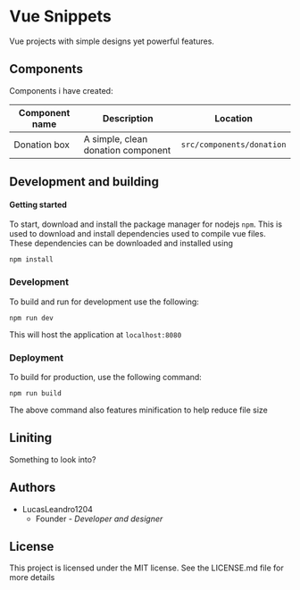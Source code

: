 # Vue Snippets

Vue projects with simple designs yet powerful features.

## Components

Components i have created:

| Component name | Description                        | Location                  |
|----------------|------------------------------------|---------------------------|
| Donation box   | A simple, clean donation component | `src/components/donation` |

## Development and building

#### Getting started

To start, download and install the package manager for nodejs `npm`. This is
used to download and install dependencies used to compile vue files. These
dependencies can be downloaded and installed using

	npm install
    

### Development

To build and run for development use the following:

	npm run dev
    
This will host the application at `localhost:8080`

### Deployment

To build for production, use the following command:

	npm run build
    
The above command also features minification to help reduce file size

## Liniting

Something to look into?

## Authors

- LucasLeandro1204
	- Founder - *Developer and designer*

## License

This project is licensed under the MIT license. See the LICENSE.md file for more details
